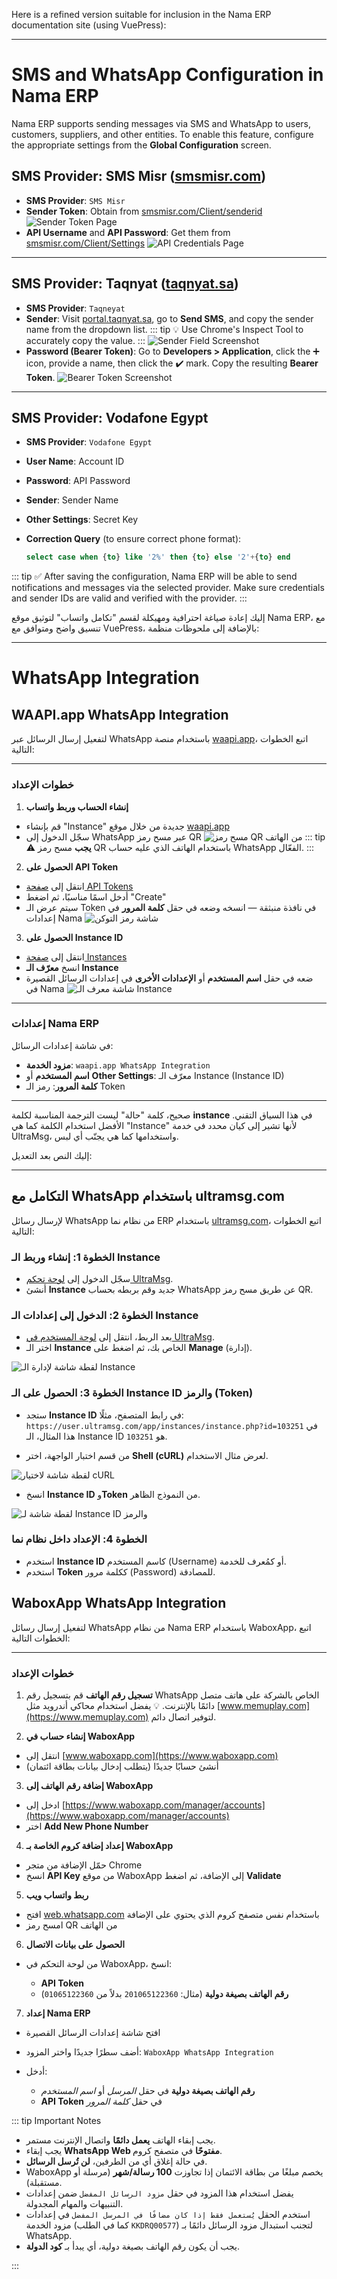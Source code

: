 Here is a refined version suitable for inclusion in the Nama ERP documentation site (using VuePress):

---

# SMS and WhatsApp Configuration in Nama ERP

Nama ERP supports sending messages via SMS and WhatsApp to users, customers, suppliers, and other entities.
To enable this feature, configure the appropriate settings from the **Global Configuration** screen.

## SMS Provider: SMS Misr ([smsmisr.com](https://smsmisr.com/))

* **SMS Provider**: `SMS Misr`
* **Sender Token**: Obtain from [smsmisr.com/Client/senderid](https://smsmisr.com/Client/senderid)
  ![Sender Token Page](images/sms-misr-token.png)
* **API Username** and **API Password**: Get them from [smsmisr.com/Client/Settings](https://smsmisr.com/Client/Settings)
  ![API Credentials Page](images/sms-misr-api-key.png)

---

## SMS Provider: Taqnyat ([taqnyat.sa](https://portal.taqnyat.sa))

* **SMS Provider**: `Taqneyat`
* **Sender**:
  Visit [portal.taqnyat.sa](https://portal.taqnyat.sa), go to **Send SMS**, and copy the sender name from the dropdown list.
::: tip
💡 Use Chrome's Inspect Tool to accurately copy the value.
:::
  ![Sender Field Screenshot](images/taqnyat-sender.png)
* **Password (Bearer Token)**:
  Go to **Developers > Application**, click the ➕ icon, provide a name, then click the ✔️ mark. Copy the resulting **Bearer Token**.
  ![Bearer Token Screenshot](images/taqnyat-bearer-token.png)

---

## SMS Provider: Vodafone Egypt

* **SMS Provider**: `Vodafone Egypt`
* **User Name**: Account ID
* **Password**: API Password
* **Sender**: Sender Name
* **Other Settings**: Secret Key
* **Correction Query** (to ensure correct phone format):

  ```sql
  select case when {to} like '2%' then {to} else '2'+{to} end
  ```

::: tip
✅ After saving the configuration, Nama ERP will be able to send notifications and messages via the selected provider. Make sure credentials and sender IDs are valid and verified with the provider.
:::

إليك إعادة صياغة احترافية ومهيكلة لقسم "تكامل واتساب" لتوثيق موقع Nama ERP، مع تنسيق واضح ومتوافق مع VuePress، بالإضافة إلى ملحوظات منظمة:

---

# WhatsApp Integration

## WAAPI.app WhatsApp Integration

<rtl>

لتفعيل إرسال الرسائل عبر WhatsApp باستخدام منصة [waapi.app](https://waapi.app)، اتبع الخطوات التالية:

---

### خطوات الإعداد

1. **إنشاء الحساب وربط واتساب**

  * قم بإنشاء "Instance" جديدة من خلال موقع [waapi.app](https://waapi.app)
  * سجّل الدخول إلى WhatsApp عبر مسح رمز QR
    ![مسح رمز QR من الهاتف](images/waapi-qr.png)
::: tip
    ⚠️ **يجب** مسح رمز QR باستخدام الهاتف الذي عليه حساب WhatsApp الفعّال.
::: 

2. **الحصول على API Token**

  * انتقل إلى [صفحة API Tokens](https://waapi.app/user/api-tokens)
  * أدخل اسمًا مناسبًا، ثم اضغط "Create"
  * سيتم عرض الـ Token في نافذة منبثقة — انسخه وضعه في حقل **كلمة المرور** في إعدادات Nama
    ![شاشة رمز التوكن](images/waapi-token.png)

3. **الحصول على Instance ID**

  * انتقل إلى [صفحة Instances](https://waapi.app/account/instances)
  * انسخ **معرّف الـ Instance**
  * ضعه في حقل **اسم المستخدم** أو **الإعدادات الأخرى** في إعدادات الرسائل القصيرة في Nama
    ![شاشة معرف الـ Instance](images/waapi-instance-id.png)

---

### إعدادات Nama ERP

في شاشة إعدادات الرسائل:

* **مزود الخدمة**: `waapi.app WhatsApp Integration`
* **اسم المستخدم** أو **Other Settings**: معرّف الـ Instance (Instance ID)
* **كلمة المرور**: رمز الـ Token

---
صحيح، كلمة "حالة" ليست الترجمة المناسبة لكلمة **instance** في هذا السياق التقني. الأفضل استخدام الكلمة كما هي "Instance" لأنها تشير إلى كيان محدد في خدمة UltraMsg، واستخدامها كما هي يجنّب أي لبس.

إليك النص بعد التعديل:

---

## التكامل مع WhatsApp باستخدام ultramsg.com

لإرسال رسائل WhatsApp من نظام نما ERP باستخدام [ultramsg.com](https://ultramsg.com)، اتبع الخطوات التالية:

### الخطوة 1: إنشاء وربط الـ Instance

* سجّل الدخول إلى [لوحة تحكم UltraMsg](https://user.ultramsg.com/).
* أنشئ **Instance** جديد وقم بربطه بحساب WhatsApp عن طريق مسح رمز QR.

### الخطوة 2: الدخول إلى إعدادات الـ Instance

* بعد الربط، انتقل إلى [لوحة المستخدم في UltraMsg](https://user.ultramsg.com/).
* اختر الـ **Instance** الخاص بك، ثم اضغط على **Manage** (إدارة).

![لقطة شاشة لإدارة الـ Instance](images/ultramsg-instance.png)

### الخطوة 3: الحصول على الـ Instance ID والرمز (Token)

* ستجد **Instance ID** في رابط المتصفح، مثلًا:
  `https://user.ultramsg.com/app/instances/instance.php?id=103251`
  في هذا المثال، الـ Instance ID هو `103251`.

* من قسم اختبار الواجهة، اختر **Shell (cURL)** لعرض مثال الاستخدام.

![لقطة شاشة لاختيار cURL](images/ultramsg-curl.png)

* انسخ **Instance ID** و**Token** من النموذج الظاهر.

![لقطة شاشة لـ Instance ID والرمز](images/ultramsg-instance-id.png)

### الخطوة 4: الإعداد داخل نظام نما

* استخدم **Instance ID** كاسم المستخدم (Username) أو كمُعرف للخدمة.
* استخدم **Token** ككلمة مرور (Password) للمصادقة.


## WaboxApp WhatsApp Integration


لتفعيل إرسال رسائل WhatsApp من نظام Nama ERP باستخدام WaboxApp، اتبع الخطوات التالية:

---

### خطوات الإعداد

1. **تسجيل رقم الهاتف**
   قم بتسجيل رقم WhatsApp الخاص بالشركة على هاتف متصل دائمًا بالإنترنت.
   💡 يفضل استخدام محاكي أندرويد مثل [www.memuplay.com](https://www.memuplay.com) لتوفير اتصال دائم.

2. **إنشاء حساب في WaboxApp**

  * انتقل إلى [www.waboxapp.com](https://www.waboxapp.com)
  * أنشئ حسابًا جديدًا (يتطلب إدخال بيانات بطاقة ائتمان)

3. **إضافة رقم الهاتف إلى WaboxApp**

  * ادخل إلى [https://www.waboxapp.com/manager/accounts](https://www.waboxapp.com/manager/accounts)
  * اختر **Add New Phone Number**

4. **إعداد إضافة كروم الخاصة بـ WaboxApp**

  * حمّل الإضافة من متجر Chrome
  * انسخ **API Key** من موقع WaboxApp إلى الإضافة، ثم اضغط **Validate**

5. **ربط واتساب ويب**

  * افتح [web.whatsapp.com](https://web.whatsapp.com) باستخدام نفس متصفح كروم الذي يحتوي على الإضافة
  * امسح رمز QR من الهاتف

6. **الحصول على بيانات الاتصال**

  * من لوحة التحكم في WaboxApp، انسخ:

    * **API Token**
    * **رقم الهاتف بصيغة دولية** (مثال: `201065122360` بدلاً من `01065122360`)

7. **إعداد Nama ERP**

  * افتح شاشة إعدادات الرسائل القصيرة
  * أضف سطرًا جديدًا واختر المزود: `WaboxApp WhatsApp Integration`
  * أدخل:

    * **رقم الهاتف بصيغة دولية** في حقل *المرسل* أو *اسم المستخدم*
    * **API Token** في حقل *كلمة المرور*


::: tip Important Notes

* يجب إبقاء الهاتف **يعمل دائمًا** واتصال الإنترنت مستمر.
* يجب إبقاء **WhatsApp Web مفتوحًا** في متصفح كروم.
* في حالة إغلاق أي من الطرفين، **لن تُرسل الرسائل**.
* WaboxApp يخصم مبلغًا من بطاقة الائتمان إذا تجاوزت **100 رسالة/شهر** (مرسلة أو مستقبلة).
* يفضل استخدام هذا المزود في حقل `مزود الرسائل المفضل` ضمن إعدادات التنبيهات والمهام المجدولة.
* استخدم الحقل `يُستعمل فقط إذا كان مضافًا في المرسل المفضل` في إعدادات مزود الخدمة (كما في الطلب `KKDRQ00577`) لتجنب استبدال مزود الرسائل دائمًا بـ WhatsApp.
* يجب أن يكون رقم الهاتف بصيغة دولية، أي يبدأ بـ **كود الدولة**.

:::

 

</rtl>
